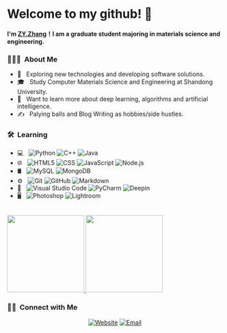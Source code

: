 # Welcome to my github! 👋

**I'm [ZY.Zhang](https://github.com/zyzhang827)！I am a graduate student majoring in materials science and engineering.**
  
</h1>

<h3> 👨🏻‍💻 &nbsp;About Me </h3>

- 🤔 &nbsp; Exploring new technologies and developing software solutions.
- 🎓 &nbsp; Study Computer Materials Science and Engineering at Shandong University.
- 🌱 &nbsp; Want to learn more about deep learning, algorithms and artificial intelligence.
- ✍️ &nbsp; Palying balls and Blog Writing as hobbies/side hustles.

<h3> 🛠 &nbsp;Learning</h3>

- 💻 &nbsp;
  ![Python](https://img.shields.io/badge/-Python-333333?style=flat&logo=python)
  ![C++](https://img.shields.io/badge/-C++-333333?style=flat&logo=C%2B%2B&logoColor=00599C)
  ![Java](https://img.shields.io/badge/-Java-333333?style=flat&logo=Java&logoColor=007396)
- 🌐 &nbsp;
  ![HTML5](https://img.shields.io/badge/-HTML5-333333?style=flat&logo=HTML5)
  ![CSS](https://img.shields.io/badge/-CSS-333333?style=flat&logo=CSS3&logoColor=1572B6)
  ![JavaScript](https://img.shields.io/badge/-JavaScript-333333?style=flat&logo=javascript)
  ![Node.js](https://img.shields.io/badge/-Node.js-333333?style=flat&logo=node.js)
- 🛢 &nbsp;
  ![MySQL](https://img.shields.io/badge/-MySQL-333333?style=flat&logo=mysql)
  ![MongoDB](https://img.shields.io/badge/-MongoDB-333333?style=flat&logo=mongodb)
- ⚙️ &nbsp;
  ![Git](https://img.shields.io/badge/-Git-333333?style=flat&logo=git)
  ![GitHub](https://img.shields.io/badge/-GitHub-333333?style=flat&logo=github)
  ![Markdown](https://img.shields.io/badge/-Markdown-333333?style=flat&logo=markdown)
- 🔧 &nbsp;
  ![Visual Studio Code](https://img.shields.io/badge/-Visual%20Studio%20Code-333333?style=flat&logo=visual-studio-code&logoColor=007ACC)
  ![PyCharm](https://img.shields.io/badge/-PyCharm-333333?style=flat&logo=PyCharm&logoColor=000000)
  ![Deepin](https://img.shields.io/badge/-deepin-333333?style=flat&logo=deepin&logoColor=007CFF)
- 🖥 &nbsp;
  ![Photoshop](https://img.shields.io/badge/-Photoshop-333333?style=flat&logo=adobe-photoshop)
  ![Lightroom](https://img.shields.io/badge/-Lightroom-333333?style=flat&logo=Adobe-Lightroom&logoColor=31A6FF)

<br/>

<a href="https://github.com/zyzhang827">
  <img height="180em" src="https://github-readme-stats.vercel.app/api?username=zyzhang827&theme=buefy&show_icons=true" />
  <img height="180em" src="https://github-readme-stats.vercel.app/api/top-langs/?username=zyzhang827&theme=buefy&layout=compact" />
</a>

<br/>

<h3> 🤝🏻 &nbsp;Connect with Me </h3>

<p align="center">
<a href="https://zyzhang827.github.io//"><img alt="Website" src="https://img.shields.io/badge/Website-www.zyzhang827.github.io-blue?style=flat-square&logo=google-chrome"></a>
<!--
<a href="https://www.linkedin.com/in/AVS1508/"><img alt="LinkedIn" src="https://img.shields.io/badge/LinkedIn-Aditya%20Vikram%20Singh-blue?style=flat-square&logo=linkedin"></a>
<a href="https://www.instagram.com/adityavs_/"><img alt="Instagram" src="https://img.shields.io/badge/Instagram-adityavs__-blue?style=flat-square&logo=instagram"></a>
-->   
<a href="1194749361@qq.com"><img alt="Email" src="https://img.shields.io/badge/Email-1194749361@qq.com-blue?style=flat-square&logo=gmail"></a>
</p>



<!--
⭐️ From [AVS1508](https://github.com/AVS1508)
**zyzhang827/zyzhang827** is a ✨ _special_ ✨ repository because its `README.md` (this file) appears on your GitHub profile.

Here are some ideas to get you started:

- 🔭 I’m currently working on ...
- 🌱 I’m currently learning ...
- 👯 I’m looking to collaborate on ...
- 🤔 I’m looking for help with ...
- 💬 Ask me about ...
- 📫 How to reach me: ...
- 😄 Pronouns: ...
- ⚡ Fun fact: ...
-->
